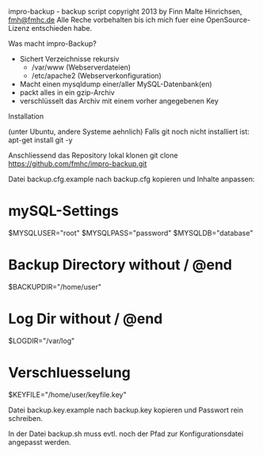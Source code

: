 impro-backup - backup script
copyright 2013 by Finn Malte Hinrichsen, fmh@fmhc.de
Alle Reche vorbehalten bis ich mich fuer eine OpenSource-Lizenz entschieden habe.

Was macht impro-Backup?

- Sichert Verzeichnisse rekursiv
	- /var/www (Webserverdateien)
	- /etc/apache2 (Webserverkonfiguration)
- Macht einen mysqldump einer/aller MySQL-Datenbank(en)
- packt alles in ein gzip-Archiv
- verschlüsselt das Archiv mit einem vorher angegebenen Key

Installation

(unter Ubuntu, andere Systeme aehnlich)
Falls git noch nicht installiert ist:
 apt-get install git -y

Anschliessend das Repository lokal klonen
 git clone https://github.com/fmhc/impro-backup.git

Datei backup.cfg.example nach backup.cfg kopieren und Inhalte anpassen:
 # mySQL-Settings
 $MYSQLUSER="root"
 $MYSQLPASS="password"
 $MYSQLDB="database"
 # Backup Directory without / @end
 $BACKUPDIR="/home/user" 
 # Log Dir without / @end
 $LOGDIR="/var/log"
 # Verschluesselung
 $KEYFILE="/home/user/keyfile.key"

Datei backup.key.example nach backup.key kopieren und Passwort rein schreiben.

In der Datei backup.sh muss evtl. noch der Pfad zur Konfigurationsdatei angepasst werden.


